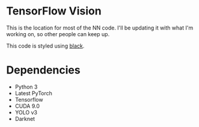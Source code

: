 # TensorFlow Vision

This is the location for most of the NN code. I'll be updating it with what I'm working on, so other people can keep up.

This code is styled using [black](https://github.com/ambv/black).

# Dependencies

- Python 3
- Latest PyTorch
- Tensorflow
- CUDA 9.0
- YOLO v3
- Darknet
